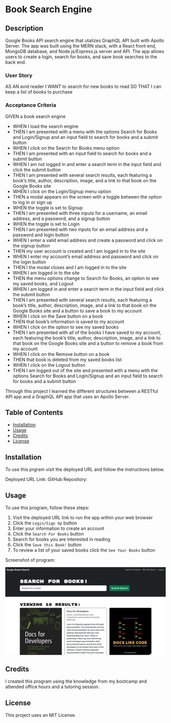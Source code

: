 # Book Search Engine

## Description

Google Books API search engine that utalizes GraphQL API built with Apollo Server. The app was built using the MERN stack, with a React front end, MongoDB database, and Node.js/Express.js server and API. The app allows users to create a login, search for books, and save book searches to the back end.

### User Story
AS AN avid reader
I WANT to search for new books to read
SO THAT I can keep a list of books to purchase

### Acceptance Criteria
GIVEN a book search engine
- WHEN I load the search engine
- THEN I am presented with a menu with the options Search for Books and Login/Signup and an input field to search for books and a submit button
- WHEN I click on the Search for Books menu option
- THEN I am presented with an input field to search for books and a submit button
- WHEN I am not logged in and enter a search term in the input field and click the submit button
- THEN I am presented with several search results, each featuring a book’s title, author, description, image, and a link to that book on the Google Books site
- WHEN I click on the Login/Signup menu option
- THEN a modal appears on the screen with a toggle between the option to log in or sign up
- WHEN the toggle is set to Signup
- THEN I am presented with three inputs for a username, an email address, and a password, and a signup button
- WHEN the toggle is set to Login
- THEN I am presented with two inputs for an email address and a password and login button
- WHEN I enter a valid email address and create a password and click on the signup button
- THEN my user account is created and I am logged in to the site
- WHEN I enter my account’s email address and password and click on the login button
- THEN I the modal closes and I am logged in to the site
- WHEN I am logged in to the site
- THEN the menu options change to Search for Books, an option to see my saved books, and Logout
- WHEN I am logged in and enter a search term in the input field and click the submit button
- THEN I am presented with several search results, each featuring a book’s title, author, description, image, and a link to that book on the Google Books site and a button to save a book to my account
- WHEN I click on the Save button on a book
- THEN that book’s information is saved to my account
- WHEN I click on the option to see my saved books
- THEN I am presented with all of the books I have saved to my account, each featuring the book’s title, author, description, image, and a link to that book on the Google Books site and a button to remove a book from my account
- WHEN I click on the Remove button on a book
- THEN that book is deleted from my saved books list
- WHEN I click on the Logout button
- THEN I am logged out of the site and presented with a menu with the options Search for Books and Login/Signup and an input field to search for books and a submit button  

Through this project I learned the different structures between a RESTful API app and a GraphQL API app that uses an Apollo Server.

## Table of Contents

- [Installation](#installation)
- [Usage](#usage)
- [Credits](#credits)
- [License](#license)

## Installation

To use this prgram visit the deployed URL and follow the instructions below.

Deployed URL Link:
GitHub Repository: 


## Usage

To use this program, follow these steps:
1. Visit the deployed URL link to run the app within your web browser
2. Click the `Login/Sign Up` button
3. Enter your information to create an account
4. Click the `Search For Books` button
5. Search for books you are interested in reading
6. Click the `Save this Book!` button
7. To review a list of your saved books click the `See Your Books` button

Screenshot of program:

![Screenshot](./client/src/assets/Images/Screenshot_Book_Search_Engine.png)

## Credits

I created this program using the knowledge from my bootcamp and attended office hours and a tutoring session.

## License

This project uses an MIT License.
